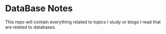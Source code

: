 # DataBase Notes

This repo will contain everything related to topics I study or blogs I read that are related to databases.
